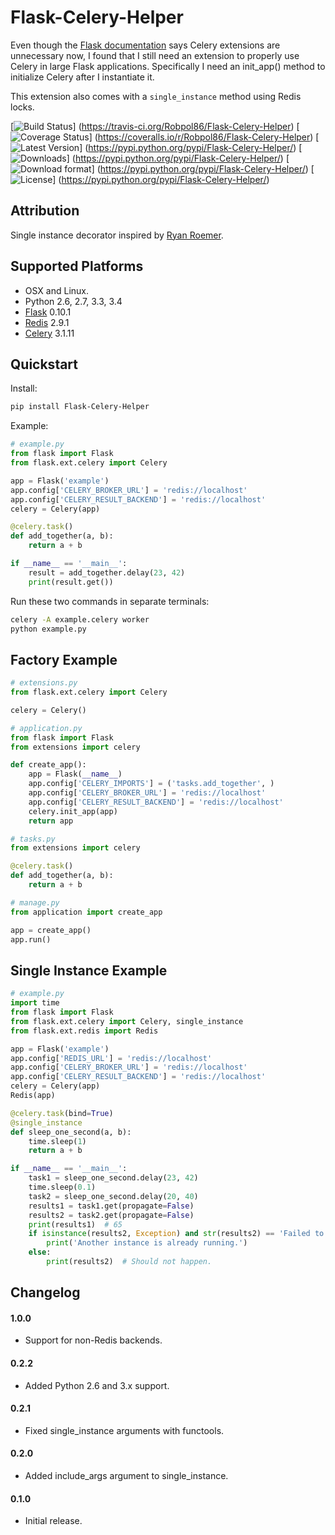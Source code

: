 # Flask-Celery-Helper

Even though the [Flask documentation](http://flask.pocoo.org/docs/patterns/celery/) says Celery extensions are
unnecessary now, I found that I still need an extension to properly use Celery in large Flask applications. Specifically
I need an init_app() method to initialize Celery after I instantiate it.

This extension also comes with a `single_instance` method using Redis locks.

[![Build Status](https://travis-ci.org/Robpol86/Flask-Celery-Helper.svg?branch=master)]
(https://travis-ci.org/Robpol86/Flask-Celery-Helper)
[![Coverage Status](https://img.shields.io/coveralls/Robpol86/Flask-Celery-Helper.svg)]
(https://coveralls.io/r/Robpol86/Flask-Celery-Helper)
[![Latest Version](https://pypip.in/version/Flask-Celery-Helper/badge.png)]
(https://pypi.python.org/pypi/Flask-Celery-Helper/)
[![Downloads](https://pypip.in/download/Flask-Celery-Helper/badge.png)]
(https://pypi.python.org/pypi/Flask-Celery-Helper/)
[![Download format](https://pypip.in/format/Flask-Celery-Helper/badge.png)]
(https://pypi.python.org/pypi/Flask-Celery-Helper/)
[![License](https://pypip.in/license/Flask-Celery-Helper/badge.png)]
(https://pypi.python.org/pypi/Flask-Celery-Helper/)

## Attribution

Single instance decorator inspired by
[Ryan Roemer](http://loose-bits.com/2010/10/distributed-task-locking-in-celery.html).

## Supported Platforms

* OSX and Linux.
* Python 2.6, 2.7, 3.3, 3.4
* [Flask](http://flask.pocoo.org/) 0.10.1
* [Redis](http://redis.io/) 2.9.1
* [Celery](http://www.celeryproject.org/) 3.1.11

## Quickstart

Install:
```bash
pip install Flask-Celery-Helper
```

Example:
```python
# example.py
from flask import Flask
from flask.ext.celery import Celery

app = Flask('example')
app.config['CELERY_BROKER_URL'] = 'redis://localhost'
app.config['CELERY_RESULT_BACKEND'] = 'redis://localhost'
celery = Celery(app)

@celery.task()
def add_together(a, b):
    return a + b

if __name__ == '__main__':
    result = add_together.delay(23, 42)
    print(result.get())
```

Run these two commands in separate terminals:
```bash
celery -A example.celery worker
python example.py
```

## Factory Example

```python
# extensions.py
from flask.ext.celery import Celery

celery = Celery()
```

```python
# application.py
from flask import Flask
from extensions import celery

def create_app():
    app = Flask(__name__)
    app.config['CELERY_IMPORTS'] = ('tasks.add_together', )
    app.config['CELERY_BROKER_URL'] = 'redis://localhost'
    app.config['CELERY_RESULT_BACKEND'] = 'redis://localhost'
    celery.init_app(app)
    return app
```

```python
# tasks.py
from extensions import celery

@celery.task()
def add_together(a, b):
    return a + b
```

```python
# manage.py
from application import create_app

app = create_app()
app.run()
```

## Single Instance Example

```python
# example.py
import time
from flask import Flask
from flask.ext.celery import Celery, single_instance
from flask.ext.redis import Redis

app = Flask('example')
app.config['REDIS_URL'] = 'redis://localhost'
app.config['CELERY_BROKER_URL'] = 'redis://localhost'
app.config['CELERY_RESULT_BACKEND'] = 'redis://localhost'
celery = Celery(app)
Redis(app)

@celery.task(bind=True)
@single_instance
def sleep_one_second(a, b):
    time.sleep(1)
    return a + b

if __name__ == '__main__':
    task1 = sleep_one_second.delay(23, 42)
    time.sleep(0.1)
    task2 = sleep_one_second.delay(20, 40)
    results1 = task1.get(propagate=False)
    results2 = task2.get(propagate=False)
    print(results1)  # 65
    if isinstance(results2, Exception) and str(results2) == 'Failed to acquire lock.':
        print('Another instance is already running.')
    else:
        print(results2)  # Should not happen.
```

## Changelog

#### 1.0.0

* Support for non-Redis backends.

#### 0.2.2

* Added Python 2.6 and 3.x support.

#### 0.2.1

* Fixed single_instance arguments with functools.

#### 0.2.0

* Added include_args argument to single_instance.

#### 0.1.0

* Initial release.
